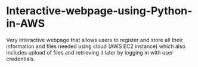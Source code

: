 # Interactive-webpage-using-Python-in-AWS
Very interactive webpage that allows users to register and store all their information and files needed using cloud (AWS EC2 instance) which also includes upload of files and retrieving it later by logging in with user credentials.
